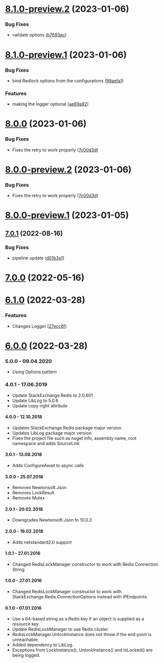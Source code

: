 # [8.1.0-preview.2](https://github.com/Elders/RedLock/compare/v8.1.0-preview.1...v8.1.0-preview.2) (2023-01-06)


### Bug Fixes

* validate options ([b7693ac](https://github.com/Elders/RedLock/commit/b7693ac48cb85c306ed37cdc095be52e1c9e01e0))

# [8.1.0-preview.1](https://github.com/Elders/RedLock/compare/v8.0.0...v8.1.0-preview.1) (2023-01-06)


### Bug Fixes

* bind Redlock options from the configurations ([99aefa1](https://github.com/Elders/RedLock/commit/99aefa15dc839e71dfc02fe182ad476a8599b914))


### Features

* making the logger optional ([ae69a92](https://github.com/Elders/RedLock/commit/ae69a924d328120f82055668d09fc9c3966cb75f))

# [8.0.0](https://github.com/Elders/RedLock/compare/v7.0.1...v8.0.0) (2023-01-06)


### Bug Fixes

* Fixes the retry to work properly ([7c00d3d](https://github.com/Elders/RedLock/commit/7c00d3ddff5928ed4f6e7797905914acca827b96))

# [8.0.0-preview.2](https://github.com/Elders/RedLock/compare/v8.0.0-preview.1...v8.0.0-preview.2) (2023-01-06)


### Bug Fixes

* Fixes the retry to work properly ([7c00d3d](https://github.com/Elders/RedLock/commit/7c00d3ddff5928ed4f6e7797905914acca827b96))

# [8.0.0-preview.1](https://github.com/Elders/RedLock/compare/v7.0.1...v8.0.0-preview.1) (2023-01-05)

## [7.0.1](https://github.com/Elders/RedLock/compare/v7.0.0...v7.0.1) (2022-08-16)


### Bug Fixes

* pipeline update ([d01b3e1](https://github.com/Elders/RedLock/commit/d01b3e10b86b14a8fb833acd7df7bd95982c4904))

# [7.0.0](https://github.com/Elders/RedLock/compare/v6.1.0...v7.0.0) (2022-05-16)

# [6.1.0](https://github.com/Elders/RedLock/compare/v6.0.0...v6.1.0) (2022-03-28)


### Features

* Changes Logger ([27ecc6f](https://github.com/Elders/RedLock/commit/27ecc6fd070dc38971c70cde82da74a0e3b0e4eb))

# [6.0.0](https://github.com/Elders/RedLock/compare/v5.0.0...v6.0.0) (2022-03-28)

### 5.0.0 - 09.04.2020
* Using Options pattern

### 4.0.1 - 17.06.2019
* Update StackExchange.Redis to 2.0.601
* Update LibLog to 5.0.6
* Update copy-right attribute

#### 4.0.0 - 12.10.2018
* Updates StackExchange.Redis package major version
* Updates LibLog package major version
* Fixes the project file such as nuget info, assembly name, root namespace and adds SourceLink

#### 3.0.1 - 13.08.2018
* Adds ConfigureAwait to async calls

#### 3.0.0 - 25.07.2018
* Removes Newtonsoft.Json
* Removes LockResult
* Removes Mutex

#### 2.0.1 - 20.02.2018
* Downgrades Newtonsoft.Json to 10.0.3

#### 2.0.0 - 19.02.2018
* Adds netstandard2.0 support

#### 1.0.1 - 27.01.2016
* Changed RedisLockManager constructor to work with Redis Connection String


#### 1.0.0 - 27.01.2016
* Changed RedisLockManager constructor to work with StackExchange.Redis.ConnectionOptions instead with IPEndpoints 

#### 0.1.0 - 07.01.2016
* Use a 64-based string as a Redis key if an object is supplied as a resource key.
* Update RedisLockManager to use Redis cluster.
* RedisLockManager.UnlockInstance does not throw if the end point is unreachable.
* Added dependency to LibLog.
* Exceptions from LockInstance(), UnlockInstance() and IsLocked() are being logged.
